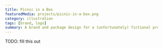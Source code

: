 ```yaml
---
title: Picnic in a Box
featuredMedia: projects/picnic-in-a-box.png
category: illustration
tags: [brand, logo]
summary: A brand and package design for a (unfortunately) fictional product.
---
```


TODO: fill this out
